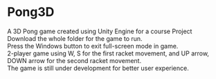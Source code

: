 # Pong3D
A 3D Pong game created using Unity Engine for a course Project <br>
Download the whole folder for the game to run. <br>
Press the Windows button to exit full-screen mode in game. <br>
2-player game using W, S for the first racket movement, and UP arrow, DOWN arrow for the second racket movement. <br>
The game is still under development for better user experience. <br>

